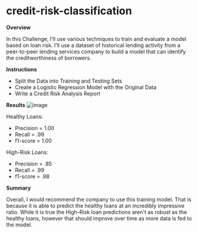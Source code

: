 # credit-risk-classification

**Overview**

In this Challenge, I’ll use various techniques to train and evaluate a model based on loan risk. I’ll use a dataset of historical lending activity from a peer-to-peer lending services company to build a model that can identify the creditworthiness of borrowers.

**Instructions**
- Split the Data into Training and Testing Sets
- Create a Logistic Regression Model with the Original Data
- Write a Credit Risk Analysis Report

**Results**
![image](https://github.com/user-attachments/assets/820319f7-546c-4e53-add9-67fa3aeac8d5)

Healthy Loans:
- Precision = 1.00
- Recall = .99
- f1-score = 1.00

High-Risk Loans:
- Precision = .85
- Recall = .99
- f1-score = .88

**Summary**

Overall, I would recommend the company to use this training model. That is because it is able to predict the healthy loans at an incredibly impressive ratio. While it is true the High-Risk loan predictions aren't as robust as the healthy loans, however that should improve over time as more data is fed to the model.
